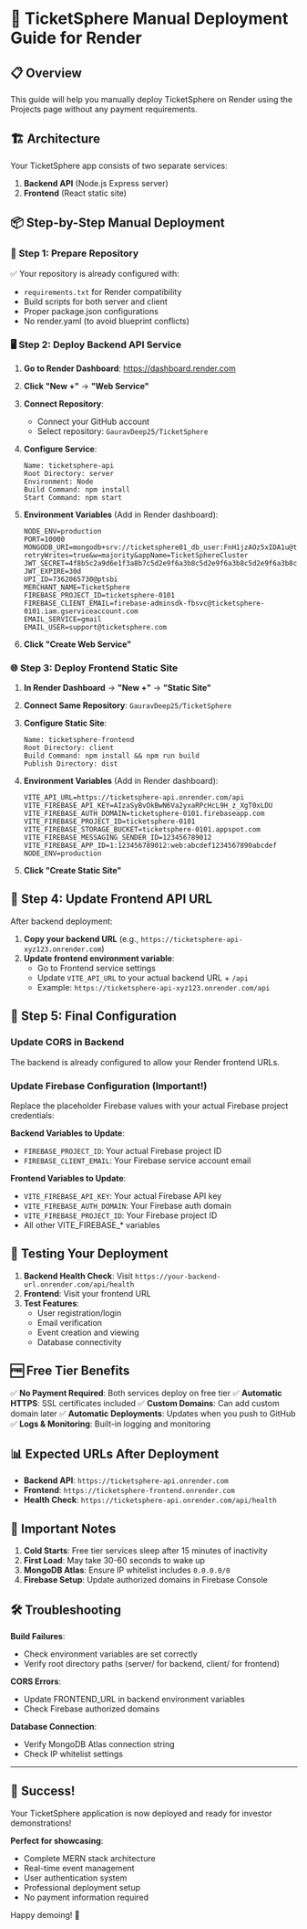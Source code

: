 # 🚀 TicketSphere Manual Deployment Guide for Render

## 📋 Overview
This guide will help you manually deploy TicketSphere on Render using the Projects page without any payment requirements.

## 🏗️ Architecture
Your TicketSphere app consists of two separate services:
1. **Backend API** (Node.js Express server)
2. **Frontend** (React static site)

## 📦 Step-by-Step Manual Deployment

### 🔧 Step 1: Prepare Repository
✅ Your repository is already configured with:
- `requirements.txt` for Render compatibility
- Build scripts for both server and client
- Proper package.json configurations
- No render.yaml (to avoid blueprint conflicts)

### 🖥️ Step 2: Deploy Backend API Service

1. **Go to Render Dashboard**: https://dashboard.render.com
2. **Click "New +"** → **"Web Service"**
3. **Connect Repository**: 
   - Connect your GitHub account
   - Select repository: `GauravDeep25/TicketSphere`
4. **Configure Service**:
   ```
   Name: ticketsphere-api
   Root Directory: server
   Environment: Node
   Build Command: npm install
   Start Command: npm start
   ```

5. **Environment Variables** (Add in Render dashboard):
   ```
   NODE_ENV=production
   PORT=10000
   MONGODB_URI=mongodb+srv://ticketsphere01_db_user:FnH1jzAOz5xIDA1u@ticketspherecluster.mcxvqml.mongodb.net/ticketsphere?retryWrites=true&w=majority&appName=TicketSphereCluster
   JWT_SECRET=4f8b5c2a9d6e1f3a8b7c5d2e9f6a3b8c5d2e9f6a3b8c5d2e9f6a3b8c5d2e9f6a3b
   JWT_EXPIRE=30d
   UPI_ID=7362065730@ptsbi
   MERCHANT_NAME=TicketSphere
   FIREBASE_PROJECT_ID=ticketsphere-0101
   FIREBASE_CLIENT_EMAIL=firebase-adminsdk-fbsvc@ticketsphere-0101.iam.gserviceaccount.com
   EMAIL_SERVICE=gmail
   EMAIL_USER=support@ticketsphere.com
   ```

6. **Click "Create Web Service"**

### 🌐 Step 3: Deploy Frontend Static Site

1. **In Render Dashboard** → **"New +"** → **"Static Site"**
2. **Connect Same Repository**: `GauravDeep25/TicketSphere`
3. **Configure Static Site**:
   ```
   Name: ticketsphere-frontend
   Root Directory: client
   Build Command: npm install && npm run build
   Publish Directory: dist
   ```

4. **Environment Variables** (Add in Render dashboard):
   ```
   VITE_API_URL=https://ticketsphere-api.onrender.com/api
   VITE_FIREBASE_API_KEY=AIzaSyBvOkBwN6Va2yxaRPcHcL9H_z_XgT0xLDU
   VITE_FIREBASE_AUTH_DOMAIN=ticketsphere-0101.firebaseapp.com
   VITE_FIREBASE_PROJECT_ID=ticketsphere-0101
   VITE_FIREBASE_STORAGE_BUCKET=ticketsphere-0101.appspot.com
   VITE_FIREBASE_MESSAGING_SENDER_ID=123456789012
   VITE_FIREBASE_APP_ID=1:123456789012:web:abcdef1234567890abcdef
   NODE_ENV=production
   ```

5. **Click "Create Static Site"**

## 🔄 Step 4: Update Frontend API URL

After backend deployment:
1. **Copy your backend URL** (e.g., `https://ticketsphere-api-xyz123.onrender.com`)
2. **Update frontend environment variable**:
   - Go to Frontend service settings
   - Update `VITE_API_URL` to your actual backend URL + `/api`
   - Example: `https://ticketsphere-api-xyz123.onrender.com/api`

## 🎯 Step 5: Final Configuration

### Update CORS in Backend
The backend is already configured to allow your Render frontend URLs.

### Update Firebase Configuration (Important!)
Replace the placeholder Firebase values with your actual Firebase project credentials:

**Backend Variables to Update**:
- `FIREBASE_PROJECT_ID`: Your actual Firebase project ID
- `FIREBASE_CLIENT_EMAIL`: Your Firebase service account email

**Frontend Variables to Update**:
- `VITE_FIREBASE_API_KEY`: Your actual Firebase API key
- `VITE_FIREBASE_AUTH_DOMAIN`: Your Firebase auth domain
- `VITE_FIREBASE_PROJECT_ID`: Your Firebase project ID
- All other VITE_FIREBASE_* variables

## 🌟 Testing Your Deployment

1. **Backend Health Check**: Visit `https://your-backend-url.onrender.com/api/health`
2. **Frontend**: Visit your frontend URL
3. **Test Features**:
   - User registration/login
   - Email verification
   - Event creation and viewing
   - Database connectivity

## 🆓 Free Tier Benefits

✅ **No Payment Required**: Both services deploy on free tier
✅ **Automatic HTTPS**: SSL certificates included
✅ **Custom Domains**: Can add custom domain later
✅ **Automatic Deployments**: Updates when you push to GitHub
✅ **Logs & Monitoring**: Built-in logging and monitoring

## 📊 Expected URLs After Deployment
- **Backend API**: `https://ticketsphere-api.onrender.com`
- **Frontend**: `https://ticketsphere-frontend.onrender.com`
- **Health Check**: `https://ticketsphere-api.onrender.com/api/health`

## 🚨 Important Notes

1. **Cold Starts**: Free tier services sleep after 15 minutes of inactivity
2. **First Load**: May take 30-60 seconds to wake up
3. **MongoDB Atlas**: Ensure IP whitelist includes `0.0.0.0/0`
4. **Firebase Setup**: Update authorized domains in Firebase Console

## 🛠️ Troubleshooting

**Build Failures**:
- Check environment variables are set correctly
- Verify root directory paths (server/ for backend, client/ for frontend)

**CORS Errors**:
- Update FRONTEND_URL in backend environment variables
- Check Firebase authorized domains

**Database Connection**:
- Verify MongoDB Atlas connection string
- Check IP whitelist settings

---

## 🎉 Success!

Your TicketSphere application is now deployed and ready for investor demonstrations!

**Perfect for showcasing**:
- Complete MERN stack architecture
- Real-time event management
- User authentication system  
- Professional deployment setup
- No payment information required

Happy demoing! 🚀
